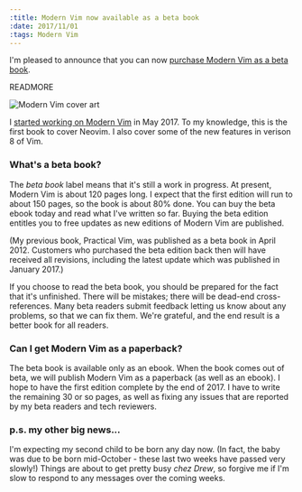 ```yaml
--- 
:title: Modern Vim now available as a beta book
:date: 2017/11/01
:tags: Modern Vim
---
```


I'm pleased to announce that you can now [purchase Modern Vim as a beta book][modvim].

READMORE

![Modern Vim cover art](/images/blog/modvim-cover-border.jpg)

I [started working on Modern Vim][newbook] in May 2017.
To my knowledge, this is the first book to cover Neovim.
I also cover some of the new features in verison 8 of Vim.

### What's a beta book?

The *beta book* label means that it's still a work in progress.
At present, Modern Vim is about 120 pages long.
I expect that the first edition will run to about 150 pages, so the book is about 80% done.
You can buy the beta ebook today and read what I've written so far.
Buying the beta edition entitles you to free updates as new editions of Modern Vim are published.

(My previous book, Practical Vim, was published as a beta book in April 2012.
Customers who purchased the beta edition back then will have received all revisions, including the latest update which was published in January 2017.)

If you choose to read the beta book, you should be prepared for the fact that it's unfinished.
There will be mistakes; there will be dead-end cross-references.
Many beta readers submit feedback letting us know about any problems, so that we can fix them.
We're grateful, and the end result is a better book for all readers.

### Can I get Modern Vim as a paperback?

The beta book is available only as an ebook.
When the book comes out of beta, we will publish Modern Vim as a paperback (as well as an ebook).
I hope to have the first edition complete by the end of 2017.
I have to write the remaining 30 or so pages, as well as fixing any issues that are reported by my beta readers and tech reviewers.

### p.s. my other big news...

I'm expecting my second child to be born any day now.
(In fact, the baby was due to be born mid-October - these last two weeks have passed very slowly!)
Things are about to get pretty busy *chez Drew*, so forgive me if I'm slow to respond to any messages over the coming weeks.

[modvim]: https://pragprog.com/book/modvim/modern-vim
[newbook]: http://vimcasts.org/blog/2017/05/working-title-modern-vim/
